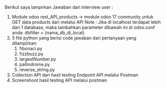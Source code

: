 Berikut saya lampirkan Jawaban dari interview user :

1. Module odoo rest_API_products -> module odoo 17 community untuk GET data products dari melalui API 
      Note : Jika di localhost terdapat lebih dari 1 database, maka tambahkan parameter dibawah ini di odoo.conf anda:
   dbfilter = {nama_db_di_local}
2. 5 file python yang berisi code jawaban dari pertanyaan yang dilampirkan:
    1. fibonaci.py
    2. fizzbuzz.py
    3. largestNumber.py
    4. pallindrome.py
    5. reverse_string.py
3. Collection API dari hasil testing Endpoint API melalui Postman
4. Screenshoot hasil testing API melalui postman
